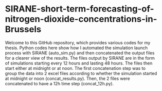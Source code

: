 # SIRANE-short-term-forecasting-of-nitrogen-dioxide-concentrations-in-Brussels

Welcome to this GitHub repository, which provides various codes for my thesis. Python codes here show how I automated the simulation launch process with SIRANE (auto_sim.py) and then concatenated the output files for a clearer view of the results.
The files output by SIRANE are in the form of simulations starting every 12 hours and lasting 48 hours. The files then start either at midnight or at noon. The first concatenation step was to group the data into 2 excel files according to whether the simulation started at midnight or noon (concat_results.py). Then, the 2 files were concatenated to have a 12h time step (concat_12h.py).

